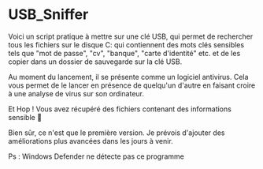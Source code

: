 # USB_Sniffer

Voici un script pratique à mettre sur une clé USB, qui permet de rechercher tous les fichiers sur le disque C: qui contiennent des mots clés sensibles tels que "mot de passe", "cv", "banque", "carte d'identité" etc. et de les copier dans un dossier de sauvegarde sur la clé USB.

Au moment du lancement, il se présente comme un logiciel antivirus. Cela vous permet de le lancer en présence de quelqu'un d'autre en faisant croire à une analyse de virus sur son ordinateur.

Et Hop ! Vous avez récupéré des fichiers contenant des informations sensible 🙂 

Bien sûr, ce n'est que le première version. Je prévois d'ajouter des améliorations plus avancées dans les jours à venir.

Ps : Windows Defender ne détecte pas ce programme
